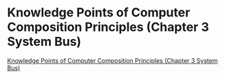 # Knowledge Points of Computer Composition Principles (Chapter 3 System Bus)
[Knowledge Points of Computer Composition Principles (Chapter 3 System Bus)](https://aiwithcloud.com/2022/09/16/knowledge_points_of_computer_composition_principles_chapter_3_system_bus/)